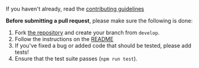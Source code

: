 If you haven't already, read the [contributing guidelines](../CONTRIBUTING.md)

**Before submitting a pull request**, please make sure the following is done:

1. Fork [the repository](https://github.com/upaytech/as-server) and create your branch from `develop`.
2. Follow the instructions on the [README](../README.md)
3. If you've fixed a bug or added code that should be tested, please add tests!
4. Ensure that the test suite passes (`npm run test`).
